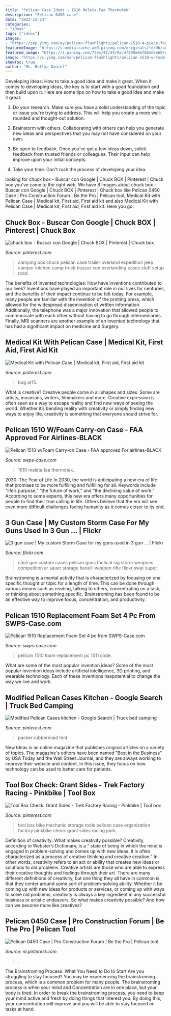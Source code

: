 ```yaml
---
title: "Pelican Case Ideas ~ 1510 Maleta Faa Thermotek"
description: "Pelican 0450 case"
date: "2022-12-24"
categories:
- "ideas"
tags: ["ideas"]
images:
- "https://sep.yimg.com/ay/pelican-flashlights/pelican-1510-4-piece-foam-set-3.gif"
featuredImage: "https://s-media-cache-ak0.pinimg.com/originals/fd/9b/a6/fd9ba667bbb9461d2220ac49aebfa20d.jpg"
featured_image: "https://i.pinimg.com/736x/4f/49/9a/4f499a06f0b2d8e697eed701c1042941.jpg"
image: "https://s.yimg.com/aah/pelican-flashlights/pelican-1510-w-foam-carry-on-case-faa-approved-for-airlines-black-57.png"
ShowToc: true
author: "Ms. Bettye Daniel"
---
```



Developing Ideas: How to take a good idea and make it great.
When it comes to developing ideas, the key is to start with a good foundation and then build upon it. Here are some tips on how to take a good idea and make it great:
1. Do your research. Make sure you have a solid understanding of the topic or issue you're trying to address. This will help you create a more well-rounded and thought-out solution.

2. Brainstorm with others. Collaborating with others can help you generate new ideas and perspectives that you may not have considered on your own.

3. Be open to feedback. Once you've got a few ideas down, solicit feedback from trusted friends or colleagues. Their input can help improve upon your initial concepts.

4. Take your time. Don't rush the process of developing your idea.

	

		
looking for chuck box - Buscar con Google | Chuck BOX | Pinterest | Chuck box you've came to the right web. We have 8 Images about chuck box - Buscar con Google | Chuck BOX | Pinterest | Chuck box like Pelican 0450 Case | Pro Construction Forum | Be the Pro | Pelican tool, Medical Kit with Pelican Case | Medical kit, First aid, First aid kit and also Medical Kit with Pelican Case | Medical kit, First aid, First aid kit. Here you go:
		
    
## Chuck Box - Buscar Con Google | Chuck BOX | Pinterest | Chuck Box

<img loading=lazy src="https://s-media-cache-ak0.pinimg.com/originals/fd/9b/a6/fd9ba667bbb9461d2220ac49aebfa20d.jpg" onerror="this.onerror=null;this.src='https://tse1.mm.bing.net/th?id=OIP.fNAlXWSVCSfjbNwc4lku1QHaFj&amp;pid=15.1';" alt="chuck box - Buscar con Google | Chuck BOX | Pinterest | Chuck box">

_Source: pinterest.com_

>camping box chuck pelican case trailer overland expedition jeep camper kitchen camp truck buscar con overlanding cases stuff setup road. 

	

The benefits of invented technologies: How have inventions contributed to our lives?
Inventions have played an important role in our lives for centuries, and the benefits of their impact continue to be felt today. For example, many people are familiar with the invention of the printing press, which allowed for the widespread dissemination of written information. Additionally, the telephone was a major innovation that allowed people to communicate with each other without having to go through intermediaries. Finally, MRI scanners are another example of an invented technology that has had a significant impact on medicine and Surgery.

    
## Medical Kit With Pelican Case | Medical Kit, First Aid, First Aid Kit

<img loading=lazy src="https://i.pinimg.com/originals/27/36/65/2736657f533bd152d394f28163d3a5a0.jpg" onerror="this.onerror=null;this.src='https://tse4.mm.bing.net/th?id=OIP.S1o3wb2yNrP3VAoUTdBLcwHaFj&amp;pid=15.1';" alt="Medical Kit with Pelican Case | Medical kit, First aid, First aid kit">

_Source: pinterest.com_

>bug ar15. 

	

What is creative?
Creative people come in all shapes and sizes. Some are artists, musicians, writers, filmmakers and more. Creative expression is often seen as a way to escape reality and find new ways of seeing the world. Whether it’s bending reality with creativity or simply finding new ways to enjoy life, creativity is something that everyone should strive for.

    
## Pelican 1510 W/Foam Carry-on Case - FAA Approved For Airlines-BLACK

<img loading=lazy src="https://s.yimg.com/aah/pelican-flashlights/pelican-1510-w-foam-carry-on-case-faa-approved-for-airlines-black-57.png" onerror="this.onerror=null;this.src='https://tse2.mm.bing.net/th?id=OIP.6Y_6K1fq1CZWQPzUSE3LlgAAAA&amp;pid=15.1';" alt="Pelican 1510 w/Foam Carry-on Case - FAA approved For airlines-BLACK">

_Source: swps-case.com_

>1510 maleta faa thermotek. 

	

2030: The Year of Life
In 2030, the world is anticipating a new era of life that promises to be more fulfilling and fulfilling for all. Keywords include “life’s purpose,” “the future of work,” and “the declining value of work.” According to some experts, this new era offers many opportunities for people to find their true calling in life. Others believe that the era will see even more difficult challenges facing humanity as it comes closer to its end.

    
## 3 Gun Case | My Custom Storm Case For My Guns Used In 3 Gun … | Flickr

<img loading=lazy src="http://farm3.staticflickr.com/2739/4358151966_bd7fa74f8e_z.jpg?zz=1" onerror="this.onerror=null;this.src='https://tse4.mm.bing.net/th?id=OIP.8K6dD0Zrxu0D9lC_qOW9CwHaE8&amp;pid=15.1';" alt="3 gun case | My custom Storm Case for my guns used in 3 gun … | Flickr">

_Source: flickr.com_

>case gun custom cases pelican guns tactical sig storm weapons competition ar sauer storage benelli weapon rifle flickr swat super. 

	

Brainstroming is a mental activity that is characterized by focusing on one specific thought or topic for a length of time. This can be done through various means such as reading, talking to others, concentrating on a task, or thinking about something specific. Brainstroming has been found to be an effective way to improve focus, concentration, and productivity.

    
## Pelican 1510 Replacement Foam Set 4 Pc From SWPS-Case.com

<img loading=lazy src="https://sep.yimg.com/ay/pelican-flashlights/pelican-1510-4-piece-foam-set-3.gif" onerror="this.onerror=null;this.src='https://tse2.mm.bing.net/th?id=OIP.xI9AjobqpGEYgJKcrv3_-AAAAA&amp;pid=15.1';" alt="Pelican 1510 Replacement Foam Set 4 pc from SWPS-Case.com">

_Source: swps-case.com_

>pelican 1510 foam replacement pc 1511 code. 

	

What are some of the most popular invention ideas?
Some of the most popular invention ideas include artificial intelligence, 3D printing, and wearable technology. Each of these inventions haspotential to change the way we live and work.

    
## Modified Pelican Cases Kitchen - Google Search | Truck Bed Camping

<img loading=lazy src="https://i.pinimg.com/736x/fd/9b/a6/fd9ba667bbb9461d2220ac49aebfa20d--camping-stuff-camping-ideas.jpg" onerror="this.onerror=null;this.src='https://tse2.mm.bing.net/th?id=OIP.on6yxnCtPq3LicVGJ-Zx2gHaFj&amp;pid=15.1';" alt="Modified Pelican Cases kitchen - Google Search | Truck bed camping">

_Source: pinterest.com_

>packer rubbermaid tent. 

	

New Ideas is an online magazine that publishes original articles on a variety of topics. The magazine's editors have been named "Best in the Business" by USA Today and the Wall Street Journal, and they are always working to improve their website and content. In this issue, they focus on how technology can be used to better care for patients.

    
## Tool Box Check: Grant Sides - Trek Factory Racing - Pinkbike | Tool Box

<img loading=lazy src="https://i.pinimg.com/736x/4f/49/9a/4f499a06f0b2d8e697eed701c1042941.jpg" onerror="this.onerror=null;this.src='https://tse2.mm.bing.net/th?id=OIP.6fzeJBQhAFyhAgeCSp5L8wHaF0&amp;pid=15.1';" alt="Tool Box Check: Grant Sides - Trek Factory Racing - Pinkbike | Tool box">

_Source: pinterest.com_

>tool box bike mechanic storage tools pelican case organization factory pinkbike check grant sides racing park. 

	

Definition of creativity: What makes creativity possible?
Creativity, according to Webster’s Dictionary, is a “ state of being in which the mind is engaged in problem-solving and comes up with new ideas. It is often characterized as a process of creative thinking and creative creation.” In other words, creativity refers to an act or ability that creates new ideas or solutions to old problems. Creative artists are those who are able to express their creative thoughts and feelings through their art.
There are many different definitions of creativity, but one thing they all have in common is that they center around some sort of problem-solving ability. Whether it be coming up with new ideas for products or services, or coming up with ways to solve old problems, creativity is always a key ingredient in any successful business or artistic endeavors. So what makes creativity possible? And how can we become more like creatives?

    
## Pelican 0450 Case | Pro Construction Forum | Be The Pro | Pelican Tool

<img loading=lazy src="https://i.pinimg.com/originals/ad/f8/af/adf8afd7bed959348c65baeb93f5fef5.jpg" onerror="this.onerror=null;this.src='https://tse4.mm.bing.net/th?id=OIP.U3VGDGuBbVBH39J31lcSxQHaE8&amp;pid=15.1';" alt="Pelican 0450 Case | Pro Construction Forum | Be the Pro | Pelican tool">

_Source: nl.pinterest.com_

>. 

	

The Brainstroming Process: What You Need to Do to Start
Are you struggling to stay focused? You may be experiencing the brainstroming process, which is a common problem for many people. The brainstroming process is when your mind and Concentration are in one place, but your body is tired. In order to break the brainstroming process, you need to keep your mind active and fresh by doing things that interest you. By doing this, your concentration will improve and you will be able to stay focused on tasks at hand.


